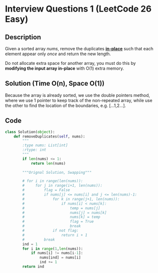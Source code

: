 # Interview Questions 1 (LeetCode 26 Easy)

## Description

Given a sorted array *nums*, remove the duplicates [**in-place**](https://en.wikipedia.org/wiki/In-place_algorithm) such that each element appear only *once* and return the new length.

Do not allocate extra space for another array, you must do this by **modifying the input array in-place** with O(1) extra memory.



## Solution (Time O(n), Space O(1))

Because the array is already sorted, we use the double pointers method, where we use 1 pointer to keep track of the non-repeated array, while use the other to find the location of the boundaries, e.g. [...1,2...].



## Code

```python
class Solution(object):
    def removeDuplicates(self, nums):
        """
        :type nums: List[int]
        :rtype: int
        """
        if len(nums) <= 1:
            return len(nums)
        
        """Orignal Solution, Swapping"""

        # for i in range(len(nums)):
        #     for j in range(i+1, len(nums)):
        #         flag = False
        #         if nums[j] <= nums[i] and j <= len(nums)-1:
        #             for k in range(j+1, len(nums)):
        #                 if nums[i] < nums[k]:
        #                     temp = nums[j]
        #                     nums[j] = nums[k]
        #                     nums[k] = temp
        #                     flag = True
        #                     break
        #             if not flag:
        #                 return i + 1
        #         break
        ind = 1
        for i in range(1,len(nums)):
            if nums[i] != nums[i-1]:
                nums[ind] = nums[i]
                ind += 1
        return ind
```

